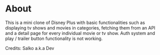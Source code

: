 # About

This is a mini clone of Disney Plus with basic functionalities such as displaying tv shows and movies in categories, fetching them from an API and a detail page for every individual movie or tv show. Auth system and play / trailer button functionality is not working.

Credits: Salko a.k.a Dev
